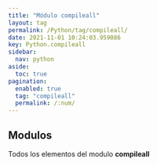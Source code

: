 ```yaml
---
title: "Módulo compileall"
layout: tag
permalink: /Python/tag/compileall/
date: 2021-11-01 10:24:03.959086
key: Python.compileall
sidebar: 
  nav: python
aside: 
  toc: true
pagination: 
  enabled: true
  tag: "compileall"
  permalink: /:num/
---
```


<h2>Modulos</h2>
Todos los elementos del modulo <strong>compileall</strong>
